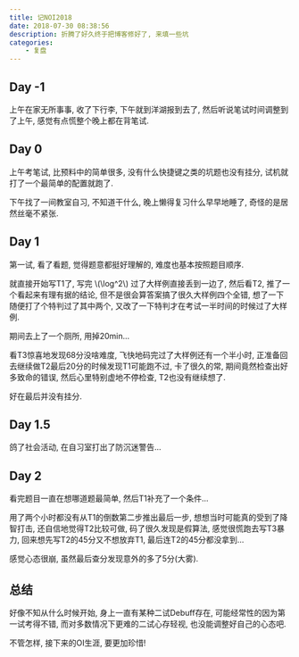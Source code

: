 ```yaml
---
title: 记NOI2018
date: 2018-07-30 08:38:56
description: 折腾了好久终于把博客修好了, 来填一些坑
categories:
    - 复盘
---
```


## Day -1

上午在家无所事事, 收了下行李, 下午就到洋湖报到去了, 然后听说笔试时间调整到了上午, 感觉有点慌整个晚上都在背笔试.

## Day 0

上午考笔试, 比预料中的简单很多, 没有什么快捷键之类的坑题也没有挂分, 试机就打了一个最简单的配置就跑了.

下午找了一间教室自习, 不知道干什么, 晚上懒得复习什么早早地睡了, 奇怪的是居然丝毫不紧张.

## Day 1

第一试, 看了看题, 觉得题意都挺好理解的, 难度也基本按照题目顺序.

就直接开始写T1了, 写完 \\(\log^2\\) 过了大样例直接丢到一边了, 然后看T2, 推了一个看起来有理有据的结论, 但不是很会算答案搞了很久大样例四个全错, 想了一下随便打了个特判过了其中两个, 又改了一下特判才在考试一半时间的时候过了大样例. 

期间去上了一个厕所, 用掉20min...

看T3惊喜地发现68分没啥难度, 飞快地码完过了大样例还有一个半小时, 正准备回去继续做T2最后20分的时候发现T1可能跑不过, 卡了很久的常, 期间竟然检查出好多致命的错误, 然后心里特别虚地不停检查, T2也没有继续想了.

好在最后并没有挂分.

## Day 1.5

鸽了社会活动, 在自习室打出了防沉迷警告...

## Day 2

看完题目一直在想哪道题最简单, 然后T1补充了一个条件...

用了两个小时都没有从T1的倒数第二步推出最后一步, 想想当时可能真的受到了降智打击, 还自信地觉得T2比较可做, 码了很久发现是假算法, 感觉很慌跑去写T3暴力, 回来想先写T2的45分又不想放弃T1, 最后连T2的45分都没拿到...

感觉心态很崩, 虽然最后查分发现意外的多了5分(大雾).

## 总结

好像不知从什么时候开始, 身上一直有某种二试Debuff存在, 可能经常性的因为第一试考得不错, 而对多数情况下更难的二试心存轻视, 也没能调整好自己的心态吧.

不管怎样, 接下来的OI生涯, 要更加珍惜!

